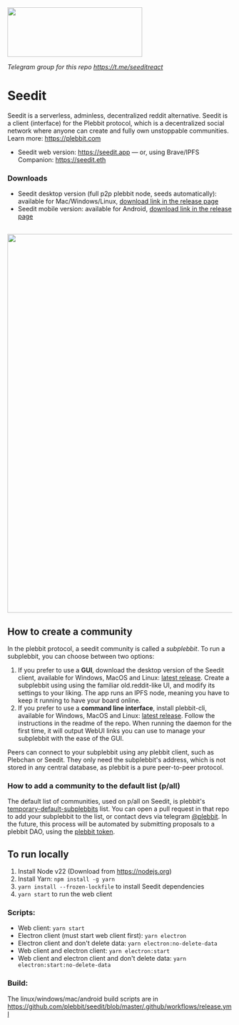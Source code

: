 <img src="https://github.com/plebeius-eth/assets/blob/main/seedit-logo.png" width="302" height="111">

_Telegram group for this repo https://t.me/seeditreact_

# Seedit

Seedit is a serverless, adminless, decentralized reddit alternative. Seedit is a client (interface) for the Plebbit protocol, which is a decentralized social network where anyone can create and fully own unstoppable communities. Learn more: https://plebbit.com

- Seedit web version: https://seedit.app — or, using Brave/IPFS Companion: https://seedit.eth

### Downloads
- Seedit desktop version (full p2p plebbit node, seeds automatically): available for Mac/Windows/Linux, [download link in the release page](https://github.com/seedit/releases/latest)
- Seedit mobile version: available for Android, [download link in the release page](https://github.com/plebbit/seedit/releases/latest)

<br />

<img src="https://github.com/plebeius-eth/assets/blob/main/seedit-screenshot.jpg" width="849">

## How to create a community
In the plebbit protocol, a seedit community is called a _subplebbit_. To run a subplebbit, you can choose between two options:

1. If you prefer to use a **GUI**, download the desktop version of the Seedit client, available for Windows, MacOS and Linux: [latest release](https://github.com/plebbit/seedit/releases/latest). Create a subplebbit using using the familiar old.reddit-like UI, and modify its settings to your liking. The app runs an IPFS node, meaning you have to keep it running to have your board online.
2. If you prefer to use a **command line interface**, install plebbit-cli, available for Windows, MacOS and Linux: [latest release](https://github.com/plebbit/plebbit-cli/releases/latest). Follow the instructions in the readme of the repo. When running the daemon for the first time, it will output WebUI links you can use to manage your subplebbit with the ease of the GUI.

Peers can connect to your subplebbit using any plebbit client, such as Plebchan or Seedit. They only need the subplebbit's address, which is not stored in any central database, as plebbit is a pure peer-to-peer protocol.

### How to add a community to the default list (p/all)
The default list of communities, used on p/all on Seedit, is plebbit's [temporary-default-subplebbits](https://github.com/plebbit/temporary-default-subplebbits) list. You can open a pull request in that repo to add your subplebbit to the list, or contact devs via telegram [@plebbit](https://t.me/plebbit). In the future, this process will be automated by submitting proposals to a plebbit DAO, using the [plebbit token](https://etherscan.io/token/0xea81dab2e0ecbc6b5c4172de4c22b6ef6e55bd8f).

## To run locally

1. Install Node v22 (Download from https://nodejs.org)
2. Install Yarn: `npm install -g yarn`
3. `yarn install --frozen-lockfile` to install Seedit dependencies
4. `yarn start` to run the web client

### Scripts:

- Web client: `yarn start`
- Electron client (must start web client first): `yarn electron`
- Electron client and don't delete data: `yarn electron:no-delete-data`
- Web client and electron client: `yarn electron:start`
- Web client and electron client and don't delete data: `yarn electron:start:no-delete-data`

### Build:

The linux/windows/mac/android build scripts are in https://github.com/plebbit/seedit/blob/master/.github/workflows/release.yml
